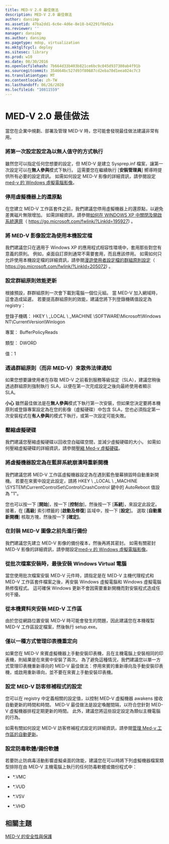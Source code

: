 ```yaml
---
title: MED-V 2.0 最佳做法
description: MED-V 2.0 最佳做法
author: dansimp
ms.assetid: 47ba2dd1-6c6e-4d6e-8e18-b42291f8e02a
ms.reviewer: ''
manager: dansimp
ms.author: dansimp
ms.pagetype: mdop, virtualization
ms.mktglfcycl: deploy
ms.sitesec: library
ms.prod: w10
ms.date: 08/30/2016
ms.openlocfilehash: 7b664d33b403b821ce6bc9c045d937380ab4f91b
ms.sourcegitcommit: 354664bc527d93f80687cd2eba70d1eea024c7c3
ms.translationtype: MT
ms.contentlocale: zh-TW
ms.lasthandoff: 06/26/2020
ms.locfileid: "10811559"
---
```

# MED-V 2.0 最佳做法


當您在企業中規劃、部署及管理 MED-V 時，您可能會發現最佳做法建議非常有用。

### 將第一次設定設定為以無人值守的方式執行

雖然您可以指定任何您想要的設定，但 MED-V 是建立 Sysprep.inf 檔案，讓第一次設定可以在**無人參與**模式下執行。 這需要您在繼續執行 [**安裝管理員**] 嚮導時提供所有必要的設定資訊。 如需如何設定 MED-V 影像的詳細資訊，請參閱設定[med-v 的 Windows 虛擬電腦影像](configuring-a-windows-virtual-pc-image-for-med-v.md)。

### 停用虛擬機器上的還原點

在您建立 MED-V 工作區套件之前，我們建議您停用虛擬機器上的還原點，以避免差異磁片無限增加。 如需詳細資訊，請參閱[如何在 WINDOWS XP 中關閉及開啟系統還原](https://go.microsoft.com/fwlink/?LinkId=195927)（ https://go.microsoft.com/fwlink/?LinkId=195927) 。

### 將 MED-V 影像設定為使用本機設定檔

我們建議您只在適用于 Windows XP 的應用程式相容性環境中，套用那些對您有意義的原則。 例如，桌面自訂原則通常不需要套用，而且應該停用。 如需如何只允許使用本機設定檔的詳細資訊，請參閱[漫遊使用者設定檔的群組原則設定](https://go.microsoft.com/fwlink/?LinkId=205072)（ https://go.microsoft.com/fwlink/?LinkId=205072) 。

### 設定群組原則效能更新

根據預設，群群組原則一次會下載到電腦一個位元組。 當 MED-V 加入網域時，這會造成延遲。 若要提高群組原則的效能，建議您將下列登錄機碼值設定為 registry：

登錄子機碼： HKEY \ _LOCAL \ _MACHINE \\SOFTWARE\\Microsoft\\Windows NT\\CurrentVersion\\Winlogon

專案： BufferPolicyReads

類型： DWORD

值：1

### 透過群組原則（而非 MED-V）來散佈法律通知

如果您想要讓使用者在存取 MED-V 之前看到服務等級協定（SLA），建議您稍後透過群組原則強制執行 SLA，以便在第一次完成設定之後向最終使用者顯示 SLA。

**小心** 雖然最佳做法是在**無人參與**模式下執行第一次安裝，但如果您決定要將本機原則或登錄專案設定為在您的影像（虛擬硬碟）中包含 SLA，您也必須指定第一次安裝程式在**有人參與**的模式下執行，或第一次設定可能失敗。

 

### 壓縮虛擬硬碟

我們建議您壓縮虛擬硬碟以回收空白磁碟空間，並減少虛擬硬碟的大小。 如需如何壓縮虛擬硬碟的詳細資訊，請參閱[壓縮 Med-v 虛擬硬碟](compacting-the-med-v-virtual-hard-disk.md)。

### 將虛擬機器設定為在藍屏系統崩潰時重新開機

我們建議您將 MED-V 工作區虛擬機器設定為在遇到藍色螢幕損毀時自動重新開機。 若要在來賓中設定此設定，請將 HKEY \ _LOCAL \ _MACHINE \\SYSTEM\\CurrentControlSet\\Control\\CrashControl 鍵中的 AutoReboot 值設為 "1"。

您也可以按一下 [**開始**]，按一下 [**控制台**]，然後按一下 [**系統**]，來設定此設定。 接著，在 [**高級**] 索引標籤的 [**啟動及修復**] 區域中，按一下 [**設定**]。 選取 [**自動重新開機**] 核取方塊，然後按一下 **[確定]**。

### 在封裝 MED-V 圖像之前先進行備份

我們建議您先建立 MED-V 影像的備份複本，然後再將其密封。 如需有關密封 MED-V 影像的詳細資訊，請參閱設定[med-v 的 Windows 虛擬電腦影像](configuring-a-windows-virtual-pc-image-for-med-v.md)。

### 從批次檔案安裝時，最後安裝 Windows Virtual 電腦

當您使用批次檔案安裝 MED-V 元件時，請指定是在 MED-V 主機代理程式和 MED-V 工作區套件檔案之後，再安裝 Windows 虛擬電腦和 Windows 虛擬電腦熱修復程式。 這可確保 Windows 更新不會因需要重新開機而對安裝程式造成任何干擾。

### 從本機資料夾安裝 MED-V 工作區

由於您從網路位置安裝 MED-V 時可能會發生的問題，因此建議您在本機複製 MED-V 工作區設定檔案，然後執行 setup.exe。

### <a href="" id="manage-printer-redirection-in-one-manner-only-"></a>僅以一種方式管理印表機重定向

如果您在 MED-V 來賓虛擬機器上手動安裝印表機，且在主機電腦上安裝相同的印表機，則結果是在來賓中安裝了兩次。 為了避免這種情況，我們建議您以單一方式管理印表機重新導向的 MED-V 最佳做法：停用來賓的重新導向及手動安裝印表機，或啟用重新導向，並不要在來賓上手動安裝印表機。

### <a href="" id="configure-settings-for-med-v-guest-patching-"></a>設定 MED-V 訪客修補程式的設定

您可以在 registry 中定義相關的設定值，以控制 MED-V 虛擬機器 awakens 接收自動更新的時間和時間。 MED-V 最佳做法是設定喚醒間隔，以符合您針對 MED-V 虛擬機器排程定期更新的時間。 此外，建議您將這些設定設定為類似主機電腦的行為。

如需有關如何設定 MED-V 訪客修補程式設定的詳細資訊，請參閱[管理 Med-v 工作區的自動更新](managing-automatic-updates-for-med-v-workspaces.md)。

### 設定防毒軟體/備份軟體

若要防止防病毒活動影響虛擬桌面的效能，建議您在可以時將下列虛擬機器檔案類型排除在由 MED-V 主機電腦上執行的任何防毒軟體或備份程式中：

-   \*.VMC

-   \*.VUD

-   \*.VSV

-   \*.VHD

## 相關主題


[MED-V 的安全性與保護](security-and-protection-for-med-v.md)

 

 





